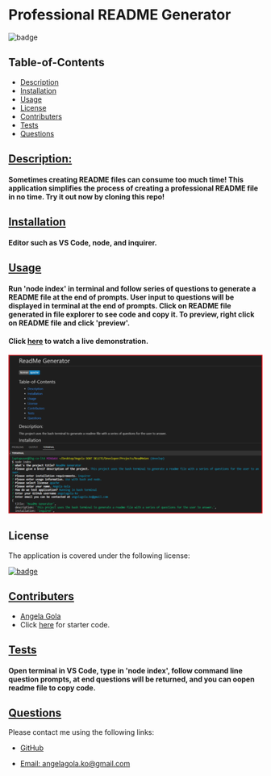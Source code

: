 
  # Professional README Generator


  ![badge](https://img.shields.io/badge/license-mit-blue)

## Table-of-Contents

  * [Description](#description)
  * [Installation](#installation)
  * [Usage](#usage)
  * [License](#license)
  * [Contributers](#contributers)
  * [Tests](#tests)
  * [Questions](#questions)
  

  ## [Description:](#table-of-contents)


  #### Sometimes creating README files can consume too much time! This application simplifies the process of creating a professional README file in no time. Try it out now by cloning this repo!


  ## [Installation](#table-of-contents)


  #### Editor such as VS Code, node, and inquirer.


  ## [Usage](#table-of-contents)


  #### Run 'node index' in terminal and follow series of questions to generate a README file at the end of prompts. User input to questions will be displayed in terminal at the end of prompts. Click on README file generated in file explorer to see code and copy it. To preview, right click on README file and click 'preview'.

  #### Click [here](https://drive.google.com/file/d/1k9qzfcb1sdyNvv7KqHHpEEL4aeECPgCR/view) to watch a live demonstration.

  ![Example Image](./images/ExampleImg.png)

  
  ## License
    
  The application is covered under the following license:
    
  
  [![badge](https://img.shields.io/badge/license-mit-blue)](http://choosealicense.com/licenses/mit/)
    


  ## [Contributers](#table-of-contents)

  * [Angela Gola](https://github.com/angelagola-ko/ReadMeGen)
  * Click [here](https://github.com/coding-boot-camp/potential-enigma) for starter code.

  ## [Tests](#table-of-contents)

  #### Open terminal in VS Code, type in 'node index', follow command line question prompts, at end questions will be returned, and you can oopen readme file to copy code.

  ## [Questions](#table-of-contents)

  Please contact me using the following links:
  

  * [GitHub](http://github.com/angelagola-ko)

  * [Email: angelagola.ko@gmail.com](mailto:angelagola.ko@gmail.com)

  